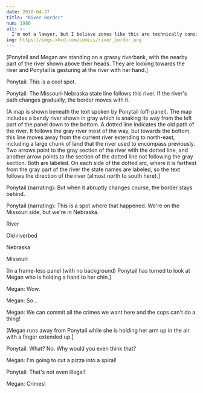 ```yaml
---
date: 2018-04-27
title: "River Border"
num: 1986
alt: >-
  I'm not a lawyer, but I believe zones like this are technically considered the high seas, so if you cut a pizza into a spiral there you could be charged with pieracy under marinaritime law.
img: https://imgs.xkcd.com/comics/river_border.png
---
```

[Ponytail and Megan are standing on a grassy riverbank, with the nearby part of the river shown above their heads. They are looking towards the river and Ponytail is gesturing at the river with her hand.]

Ponytail: This is a cool spot.

Ponytail: The Missouri-Nebraska state line follows this river. If the river's path changes gradually, the border moves with it.

[A map is shown beneath the text spoken by Ponytail (off-panel). The map includes a bendy river shown in gray which is snaking its way from the left part of the panel down to the bottom. A dotted line indicates the old path of the river. It follows the gray river most of the way, but towards the bottom, this line moves away from the current river extending to north-east, including a large chunk of land that the river used to encompass previously. Two arrows point to the gray section of the river with the dotted line, and another arrow points to the section of the dotted line not following the gray section. Both are labeled. On each side of the dotted arc, where it is farthest from the gray part of the river the state names are labeled, so the text follows the direction of the river (almost north to south here).]

Ponytail (narrating): But when it abruptly changes course, the border stays behind.

Ponytail (narrating): This is a spot where that happened. We're on the Missouri side, but we're in Nebraska.

River

Old riverbed

Nebraska

Missouri

[In a frame-less panel (with no background) Ponytail has turned to look at Megan who is holding a hand to her chin.]

Megan: Wow.

Megan: So...

Megan: We can commit all the crimes we want here and the cops can't do a thing!

[Megan runs away from Ponytail while she is holding her arm up in the air with a finger extended up.]

Ponytail: What? No. Why would you even think that?

Megan: I'm going to cut a pizza into a spiral!

Ponytail: That's not even illegal!

Megan: Crimes!
